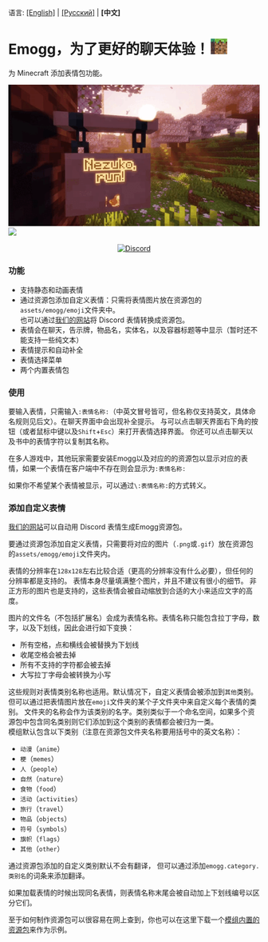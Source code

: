 语言: [[English]](https://github.com/aratakileo/emogg) | [[Русский]](https://github.com/aratakileo/emogg/blob/main/preview/README_ru.md) | **[中文]**

# Emogg，为了更好的聊天体验！<img src="https://github.com/aratakileo/static.pexty.xyz/blob/main/src/emoji/animated/minecraft.gif?raw=true" height="35"/>
为 Minecraft 添加表情包功能。

![](https://github.com/aratakileo/emogg/blob/main/preview/preview-1.gif)
![](https://github.com/aratakileo/emogg/blob/main/preview/preview-2.gif)

<p align="center">
 <a href="https://discord.gg/t5ZqftXG4b">
    <img src="https://img.shields.io/badge/Discord-7289da?style=for-the-badge&logo=discord&logoColor=ffffff" alt="Discord" />
  </a>
</p>

### 功能
- 支持静态和动画表情
- 通过资源包添加自定义表情：只需将表情图片放在资源包的`assets/emogg/emoji`文件夹中。  
  也可以通过[我们的网站](https://aratakileo.github.io/emogg-resourcepack-maker/)将 Discord 表情转换成资源包。
- 表情会在聊天，告示牌，物品名，实体名，以及容器标题等中显示（暂时还不能支持一些纯文本）
- 表情提示和自动补全
- 表情选择菜单
- 两个内置表情包

### 使用
要输入表情，只需输入`:表情名称:`（中英文冒号皆可，但名称仅支持英文，具体命名规则见后文）。在聊天界面中会出现补全提示。
与可以点击聊天界面右下角的按钮（或者鼠标中键以及`Shift`+`Esc`）来打开表情选择界面。
你还可以点击聊天以及书中的表情字符以复制其名称。

在多人游戏中，其他玩家需要安装Emogg以及对应的的资源包以显示对应的表情，如果一个表情在客户端中不存在则会显示为`:表情名称:`

如果你不希望某个表情被显示，可以通过`\:表情名称:`的方式转义。

### 添加自定义表情
[我们的网站](https://aratakileo.github.io/emogg-resourcepack-maker/)可以自动用 Discord 表情生成Emogg资源包。 

要通过资源包添加自定义表情，只需要将对应的图片（`.png`或`.gif`）放在资源包的`assets/emogg/emoji`文件夹内。

表情的分辨率在`128x128`左右比较合适（更高的分辨率没有什么必要），但任何的分辨率都是支持的。
表情本身尽量填满整个图片，并且不建议有很小的细节。
非正方形的图片也是支持的，这些表情会被自动缩放到合适的大小来适应文字的高度。

图片的文件名（不包括扩展名）会成为表情名称。表情名称只能包含拉丁字母，数字，以及下划线，因此会进行如下变换：
- 所有空格，点和横线会被替换为下划线
- 收尾空格会被去掉
- 所有不支持的字符都会被去掉
- 大写拉丁字母会被转换为小写

这些规则对表情类别名称也适用。默认情况下，自定义表情会被添加到`其他`类别。
但可以通过把表情图片放在`emoji`文件夹的某个子文件夹中来自定义每个表情的类别。
文件夹的名称会作为该类别的名字。类别类似于一个命名空间，如果多个资源包中包含同名类别则它们添加到这个类别的表情都会被归为一类。  
模组默认包含以下类别（注意在资源包文件夹名称要用括号中的英文名称）：
- `动漫`（`anime`）
- `梗`（`memes`）
- `人`（`people`）
- `自然`（`nature`）
- `食物`（`food`）
- `活动`（`activities`）
- `旅行`（`travel`）
- `物品`（`objects`）
- `符号`（`symbols`）
- `旗帜`（`flags`）
- `其他`（`other`）

通过资源包添加的自定义类别默认不会有翻译，
但可以通过添加`emogg.category.类别名`的词条来添加翻译。

如果加载表情的时候出现同名表情，则表情名称末尾会被自动加上下划线编号以区分它们。

至于如何制作资源包可以很容易在网上查到，你也可以在这里下载一个[模组内置的资源包](https://github.com/aratakileo/emogg/raw/main/resourcepack/builtin.zip)来作为示例。
